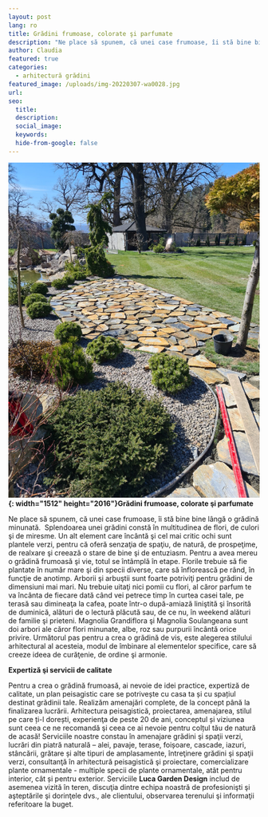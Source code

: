 ```yaml
---
layout: post
lang: ro
title: Grădini frumoase, colorate şi parfumate
description: "Ne place să spunem, că unei case frumoase, îi stă bine bine lângă o grădină minunată.\_ Splendoarea unei grădini constă în multitudinea de flori, de culori şi de miresme. "
author: Claudia
featured: true
categories:
  - arhitectură grădini
featured_image: /uploads/img-20220307-wa0028.jpg
url:
seo:
  title:
  description:
  social_image:
  keywords:
  hide-from-google: false
---
```

**![](/uploads/img-20220307-wa0028.jpg){: width="1512" height="2016"}Grădini frumoase, colorate şi parfumate**

Ne place să spunem, că unei case frumoase, &icirc;i stă bine bine l&acirc;ngă o grădină minunată.&nbsp; Splendoarea unei grădini constă &icirc;n multitudinea de flori, de culori şi de miresme. Un alt element care &icirc;nc&acirc;ntă şi cel mai critic ochi sunt plantele verzi, pentru că oferă senzaţia de spaţiu, de natură, de prospeţime, de realxare şi creează o stare de bine şi de entuziasm. Pentru a avea mereu o grădină frumoasă şi vie, totul se &icirc;nt&acirc;mplă &icirc;n etape. Florile trebuie să fie plantate &icirc;n număr mare şi din specii diverse, care să &icirc;nflorească pe r&acirc;nd, &icirc;n funcţie de anotimp. Arborii şi arbuştii sunt foarte potriviţi pentru grădini de dimensiuni mai mari. Nu trebuie uitaţi nici pomii cu flori, al căror parfum te va &icirc;nc&acirc;nta de fiecare dată c&acirc;nd vei petrece timp &icirc;n curtea casei tale, pe terasă sau dimineaţa la cafea, poate &icirc;ntr-o după-amiază liniştită şi &icirc;nsorită de duminică, alături de o lectură plăcută sau, de ce nu, &icirc;n weekend alături de familie şi prieteni. Magnolia Grandiflora şi Magnolia Soulangeana sunt doi arbori ale căror flori minunate, albe, roz sau purpurii &icirc;nc&acirc;ntă orice privire. Următorul pas pentru a crea o grădină de vis, este alegerea stilului arhitectural al acesteia, modul de &icirc;mbinare al elementelor specifice, care să creeze ideea de curăţenie, de ordine şi armonie.

**Expertiză şi servicii de calitate**

Pentru a crea o grădină frumoasă, ai nevoie de idei practice, expertiză de calitate, un plan peisagistic care se potrivește cu casa ta și cu spațiul destinat grădinii tale. Realizăm amenajări complete, de la concept p&acirc;nă la finalizarea lucrării. Arhitectura peisagistică, proiectarea, amenajarea, stilul pe care ți-l dorești, experienţa de peste 20 de ani, conceptul și viziunea sunt ceea ce ne recomandă şi ceea ce ai nevoie pentru colțul tău de natură de acasă\! Serviciile noastre constau &icirc;n amenajare grădini şi spaţii verzi, lucrări din piatră naturală – alei, pavaje, terase, foișoare, cascade, iazuri, st&acirc;ncării, grătare și alte tipuri de amplasamente, &icirc;ntreţinere grădini şi spaţii verzi, consultanţă &icirc;n arhitectură peisagistică şi proiectare, comercializare plante ornamentale - multiple specii de plante ornamentale, at&acirc;t pentru interior, c&acirc;t și pentru exterior. Serviciile **Luca Garden Design** includ de asemenea vizită &icirc;n teren, discuţia dintre echipa noastră de profesionişti şi aşteptările şi dorinţele dvs., ale clientului, observarea terenului şi informaţii referitoare la buget.

&nbsp;

&nbsp;
